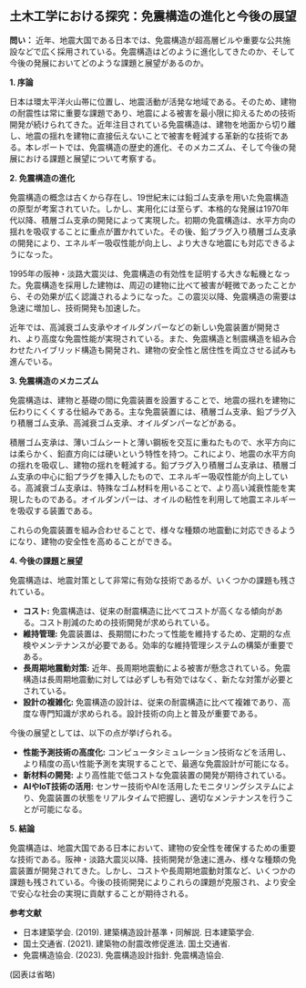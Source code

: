 ## 土木工学における探究：免震構造の進化と今後の展望

**問い：** 近年、地震大国である日本では、免震構造が超高層ビルや重要な公共施設などで広く採用されている。免震構造はどのように進化してきたのか、そして今後の発展においてどのような課題と展望があるのか。

**1. 序論**

日本は環太平洋火山帯に位置し、地震活動が活発な地域である。そのため、建物の耐震性は常に重要な課題であり、地震による被害を最小限に抑えるための技術開発が続けられてきた。近年注目されている免震構造は、建物を地面から切り離し、地震の揺れを建物に直接伝えないことで被害を軽減する革新的な技術である。本レポートでは、免震構造の歴史的進化、そのメカニズム、そして今後の発展における課題と展望について考察する。

**2. 免震構造の進化**

免震構造の概念は古くから存在し、19世紀末には鉛ゴム支承を用いた免震構造の原型が考案されていた。しかし、実用化には至らず、本格的な発展は1970年代以降、積層ゴム支承の開発によって実現した。初期の免震構造は、水平方向の揺れを吸収することに重点が置かれていた。その後、鉛プラグ入り積層ゴム支承の開発により、エネルギー吸収性能が向上し、より大きな地震にも対応できるようになった。

1995年の阪神・淡路大震災は、免震構造の有効性を証明する大きな転機となった。免震構造を採用した建物は、周辺の建物に比べて被害が軽微であったことから、その効果が広く認識されるようになった。この震災以降、免震構造の需要は急速に増加し、技術開発も加速した。

近年では、高減衰ゴム支承やオイルダンパーなどの新しい免震装置が開発され、より高度な免震性能が実現されている。また、免震構造と制震構造を組み合わせたハイブリッド構造も開発され、建物の安全性と居住性を両立させる試みも進んでいる。

**3. 免震構造のメカニズム**

免震構造は、建物と基礎の間に免震装置を設置することで、地震の揺れを建物に伝わりにくくする仕組みである。主な免震装置には、積層ゴム支承、鉛プラグ入り積層ゴム支承、高減衰ゴム支承、オイルダンパーなどがある。

積層ゴム支承は、薄いゴムシートと薄い鋼板を交互に重ねたもので、水平方向には柔らかく、鉛直方向には硬いという特性を持つ。これにより、地震の水平方向の揺れを吸収し、建物の揺れを軽減する。鉛プラグ入り積層ゴム支承は、積層ゴム支承の中心に鉛プラグを挿入したもので、エネルギー吸収性能が向上している。高減衰ゴム支承は、特殊なゴム材料を用いることで、より高い減衰性能を実現したものである。オイルダンパーは、オイルの粘性を利用して地震エネルギーを吸収する装置である。

これらの免震装置を組み合わせることで、様々な種類の地震動に対応できるようになり、建物の安全性を高めることができる。

**4. 今後の課題と展望**

免震構造は、地震対策として非常に有効な技術であるが、いくつかの課題も残されている。

* **コスト:** 免震構造は、従来の耐震構造に比べてコストが高くなる傾向がある。コスト削減のための技術開発が求められている。
* **維持管理:** 免震装置は、長期間にわたって性能を維持するため、定期的な点検やメンテナンスが必要である。効率的な維持管理システムの構築が重要である。
* **長周期地震動対策:** 近年、長周期地震動による被害が懸念されている。免震構造は長周期地震動に対しては必ずしも有効ではなく、新たな対策が必要とされている。
* **設計の複雑化:** 免震構造の設計は、従来の耐震構造に比べて複雑であり、高度な専門知識が求められる。設計技術の向上と普及が重要である。

今後の展望としては、以下の点が挙げられる。

* **性能予測技術の高度化:** コンピュータシミュレーション技術などを活用し、より精度の高い性能予測を実現することで、最適な免震設計が可能になる。
* **新材料の開発:** より高性能で低コストな免震装置の開発が期待されている。
* **AIやIoT技術の活用:**  センサー技術やAIを活用したモニタリングシステムにより、免震装置の状態をリアルタイムで把握し、適切なメンテナンスを行うことが可能になる。

**5. 結論**

免震構造は、地震大国である日本において、建物の安全性を確保するための重要な技術である。阪神・淡路大震災以降、技術開発が急速に進み、様々な種類の免震装置が開発されてきた。しかし、コストや長周期地震動対策など、いくつかの課題も残されている。今後の技術開発によりこれらの課題が克服され、より安全で安心な社会の実現に貢献することが期待される。


**参考文献**

* 日本建築学会. (2019). 建築構造設計基準・同解説. 日本建築学会.
* 国土交通省. (2021). 建築物の耐震改修促進法. 国土交通省.
* 免震構造協会. (2023). 免震構造設計指針. 免震構造協会.


(図表は省略)
